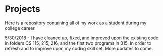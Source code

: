 # Projects

Here is a repository containing all of my work as a student during my college career.

5/30/2018 -
I have cleaned up, fixed, and improved upon the existing code in folders CS 115, 215, 216, and the first two programs in 315.
In order to refresh and to improve upon my coding skill set. More updates to come.
